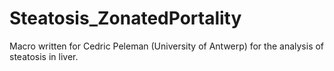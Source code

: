 # Steatosis_ZonatedPortality
Macro written for Cedric Peleman (University of Antwerp) for the analysis of steatosis in liver. 
